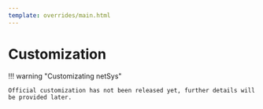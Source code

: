 ```yaml
---
template: overrides/main.html
---
```


# Customization

!!! warning "Customizating netSys"

    Official customization has not been released yet, further details will be provided later.

